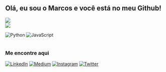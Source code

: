 ## Olá, eu sou o Marcos e você está no meu Github!

![](https://github-readme-stats.vercel.app/api?username=marcospontesjunior&theme=omni&hide_border=false&include_all_commits=false&count_private=true)<br/>
![](https://github-readme-streak-stats.herokuapp.com/?user=marcospontesjunior&theme=omni&hide_border=false)<br/>

![Python](https://img.shields.io/badge/python-3670A0?style=flat-square&logo=python&logoColor=ffdd54) ![JavaScript](https://img.shields.io/badge/javascript-%23323330.svg?style=flat-square&logo=javascript&logoColor=%23F7DF1E)

#

### Me encontre aqui

[![LinkedIn](https://img.shields.io/badge/LinkedIn-%230077B5.svg?logo=linkedin&logoColor=white)](https://linkedin.com/in/marcospontesjunior) [![Medium](https://img.shields.io/badge/Medium-12100E?logo=medium&logoColor=white)](https://medium.com/@marcospntsjunior) [![Instagram](https://img.shields.io/badge/Instagram-%23E4405F.svg?logo=Instagram&logoColor=white)](https://instagram.com/marcospntsjr?igshid=MzNlNGNkZWQ4Mg==) [![Twitter](https://img.shields.io/badge/Twitter-%231DA1F2.svg?logo=Twitter&logoColor=white)](https://twitter.com/marcospntsjr?t=Uzn-X9_BaitUVKwCh3xZeA&s=09) 


